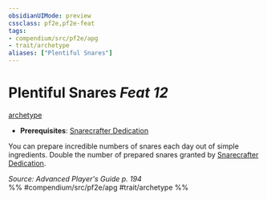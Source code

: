 ```yaml
---
obsidianUIMode: preview
cssclass: pf2e,pf2e-feat
tags:
- compendium/src/pf2e/apg
- trait/archetype
aliases: ["Plentiful Snares"]
---
```

# Plentiful Snares  *Feat 12*  
[archetype](/rules/traits/archetype.md)  

- **Prerequisites**: [Snarecrafter Dedication](/compendium/feats/snarecrafter-dedication-apg.md)

You can prepare incredible numbers of snares each day out of simple ingredients. Double the number of prepared snares granted by [Snarecrafter Dedication](/compendium/feats/snarecrafter-dedication-apg.md).

*Source: Advanced Player's Guide p. 194*  
%% #compendium/src/pf2e/apg #trait/archetype %%